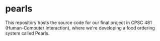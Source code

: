 # pearls
This repository hosts the source code for our final project in CPSC 481 (Human-Computer Interaction), where we're developing a food ordering system called Pearls.
